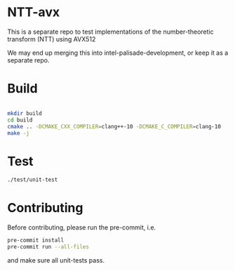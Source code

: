 # NTT-avx

This is a separate repo to test implementations of the number-theoretic transform (NTT) using AVX512

We may end up merging this into intel-palisade-development, or keep it as a separate repo.


# Build
```bash

mkdir build
cd build
cmake .. -DCMAKE_CXX_COMPILER=clang++-10 -DCMAKE_C_COMPILER=clang-10
make -j
```

# Test
```bash
./test/unit-test
```

# Contributing
Before contributing, please run the pre-commit, i.e.
```bash
pre-commit install
pre-commit run --all-files
```
and make sure all unit-tests pass.
